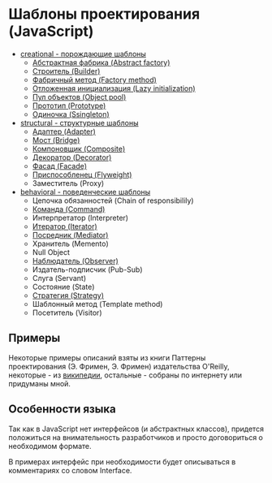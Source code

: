 # Шаблоны проектирования (JavaScript)

* [creational - порождающие шаблоны](https://github.com/Mohnatus/design-patterns-js/tree/master/creational)
  * [Абстрактная фабрика (Abstract factory)](https://github.com/Mohnatus/design-patterns-js/tree/master/creational/abstractFactory)
  * [Строитель (Builder)](https://github.com/Mohnatus/design-patterns-js/tree/master/creational/builder)
  * [Фабричный метод (Factory method)](https://github.com/Mohnatus/design-patterns-js/tree/master/creational/factoryMethod)
  * [Отложенная инициализация (Lazy initialization)](https://github.com/Mohnatus/design-patterns-js/tree/master/creational/lazyInitialization)
  * [Пул объектов (Object pool)](https://github.com/Mohnatus/design-patterns-js/tree/master/creational/pool)
  * [Прототип (Prototype)](https://github.com/Mohnatus/design-patterns-js/tree/master/creational/prototype)
  * [Одиночка (Ssingleton)](https://github.com/Mohnatus/design-patterns-js/tree/master/creational/singleton)
* [structural - структурные шаблоны](https://github.com/Mohnatus/design-patterns-js/tree/master/structural)
  * [Адаптер (Adapter)](https://github.com/Mohnatus/design-patterns-js/tree/master/adapter)
  * [Мост (Bridge)](https://github.com/Mohnatus/design-patterns-js/tree/master/bridge)
  * [Компоновщик (Composite)](https://github.com/Mohnatus/design-patterns-js/tree/master/structural/composite)
  * [Декоратор (Decorator)](https://github.com/Mohnatus/design-patterns-js/tree/master/structural/decorator)
  * [Фасад (Facade)](https://github.com/Mohnatus/design-patterns-js/tree/master/facade)
  * [Приспособленец (Flyweight)](https://github.com/Mohnatus/design-patterns-js/tree/master/flyweight)
  * Заместитель (Proxy)
* [behavioral - поведенческие шаблоны](https://github.com/Mohnatus/design-patterns-js/tree/master/behavioral)
  * Цепочка обязанностей (Chain of responsibilily)
  * [Команда (Command)](https://github.com/Mohnatus/design-patterns-js/tree/master/behavioral/command)
  * Интерпретатор (Interpreter)
  * [Итератор (Iterator)](https://github.com/Mohnatus/design-patterns-js/tree/master/behavioral/iterator)
  * [Посредник (Mediator)](https://github.com/Mohnatus/design-patterns-js/tree/master/behavioral/mediator)
  * Хранитель (Memento)
  * Null Object
  * [Наблюдатель (Observer)](https://github.com/Mohnatus/design-patterns-js/tree/master/behavioral/observer)
  * Издатель-подписчик (Pub-Sub)
  * Слуга (Servant)
  * Состояние (State)
  * [Стратегия (Strategy)](https://github.com/Mohnatus/design-patterns-js/tree/master/behavioral/strategy)
  * Шаблонный метод (Template method)
  * Посетитель (Visitor)

## Примеры
Некоторые примеры описаний взяты из книги Паттерны проектирования (Э. Фримен, Э. Фримен) издательства O'Reilly, некоторые - из [википедии](https://ru.wikipedia.org/wiki/%D0%A8%D0%B0%D0%B1%D0%BB%D0%BE%D0%BD_%D0%BF%D1%80%D0%BE%D0%B5%D0%BA%D1%82%D0%B8%D1%80%D0%BE%D0%B2%D0%B0%D0%BD%D0%B8%D1%8F), остальные - собраны по интернету или придуманы мной.

## Особенности языка
Так как в JavaScript нет интерфейсов (и абстрактных классов), придется положиться на внимательность разработчиков и просто договориться о необходимом формате.

В примерах интерфейс при необходимости будет описываться в комментариях со словом Interface.